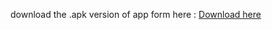 download the .apk version of app form here : 
[Download here]("https://expo.dev/accounts/dhirajsexpo/projects/DBase/builds/08bd8cf9-ad60-406f-b90c-cbab01338d18")